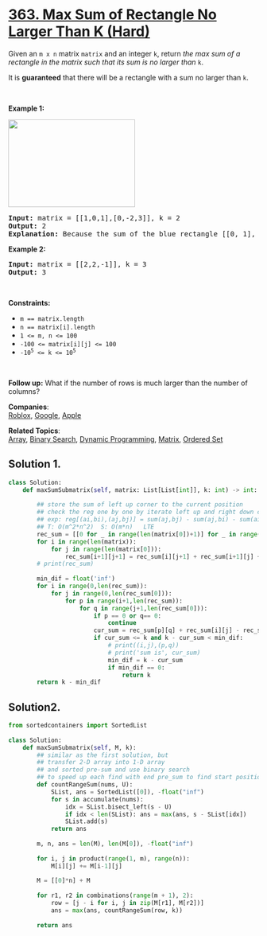 # [363. Max Sum of Rectangle No Larger Than K (Hard)](https://leetcode.com/problems/max-sum-of-rectangle-no-larger-than-k/)

<p>Given an <code>m x n</code> matrix <code>matrix</code> and an integer <code>k</code>, return <em>the max sum of a rectangle in the matrix such that its sum is no larger than</em> <code>k</code>.</p>

<p>It is <strong>guaranteed</strong> that there will be a rectangle with a sum no larger than <code>k</code>.</p>

<p>&nbsp;</p>
<p><strong>Example 1:</strong></p>
<img alt="" src="https://assets.leetcode.com/uploads/2021/03/18/sum-grid.jpg" style="width: 255px; height: 176px;">
<pre><strong>Input:</strong> matrix = [[1,0,1],[0,-2,3]], k = 2
<strong>Output:</strong> 2
<strong>Explanation:</strong> Because the sum of the blue rectangle [[0, 1], [-2, 3]] is 2, and 2 is the max number no larger than k (k = 2).
</pre>

<p><strong>Example 2:</strong></p>

<pre><strong>Input:</strong> matrix = [[2,2,-1]], k = 3
<strong>Output:</strong> 3
</pre>

<p>&nbsp;</p>
<p><strong>Constraints:</strong></p>

<ul>
	<li><code>m == matrix.length</code></li>
	<li><code>n == matrix[i].length</code></li>
	<li><code>1 &lt;= m, n &lt;= 100</code></li>
	<li><code>-100 &lt;= matrix[i][j] &lt;= 100</code></li>
	<li><code>-10<sup>5</sup> &lt;= k &lt;= 10<sup>5</sup></code></li>
</ul>

<p>&nbsp;</p>
<p><strong>Follow up:</strong> What if the number of rows is much larger than the number of columns?</p>


**Companies**:  
[Roblox](https://leetcode.com/company/roblox), [Google](https://leetcode.com/company/google), [Apple](https://leetcode.com/company/apple)

**Related Topics**:  
[Array](https://leetcode.com/tag/array/), [Binary Search](https://leetcode.com/tag/binary-search/), [Dynamic Programming](https://leetcode.com/tag/dynamic-programming/), [Matrix](https://leetcode.com/tag/matrix/), [Ordered Set](https://leetcode.com/tag/ordered-set/)

## Solution 1.

```python
class Solution:
    def maxSumSubmatrix(self, matrix: List[List[int]], k: int) -> int:
        
        ## store the sum of left up corner to the current position
        ## check the reg one by one by iterate left up and right down corner
        ## exp: reg[(ai,bi),(aj,bj)] = sum(aj,bj) - sum(aj,bi) - sum(ai,bj) + sum(ai,bi)
        ## T: O(m^2*n^2)  S: O(m*n)   LTE
        rec_sum = [[0 for _ in range(len(matrix[0])+1)] for _ in range(len(matrix)+1)]
        for i in range(len(matrix)):
            for j in range(len(matrix[0])):
                rec_sum[i+1][j+1] = rec_sum[i][j+1] + rec_sum[i+1][j] + matrix[i][j] - rec_sum[i][j]
        # print(rec_sum)
        
        min_dif = float('inf')
        for i in range(0,len(rec_sum)):
            for j in range(0,len(rec_sum[0])):
                for p in range(i+1,len(rec_sum)):
                    for q in range(j+1,len(rec_sum[0])):
                        if p == 0 or q== 0:
                            continue
                        cur_sum = rec_sum[p][q] + rec_sum[i][j] - rec_sum[p][j] - rec_sum[i][q]
                        if cur_sum <= k and k - cur_sum < min_dif:
                            # print((i,j),(p,q))
                            # print('sum is', cur_sum)
                            min_dif = k - cur_sum
                            if min_dif == 0:
                                return k
        return k - min_dif
```

## Solution2.
```python
from sortedcontainers import SortedList
    
class Solution:
    def maxSumSubmatrix(self, M, k):
        ## similar as the first solution, but 
        ## transfer 2-D array into 1-D array
        ## and sorted pre-sum and use binary search
        ## to speed up each find with end pre_sum to find start position
        def countRangeSum(nums, U):
            SList, ans = SortedList([0]), -float("inf")
            for s in accumulate(nums):
                idx = SList.bisect_left(s - U) 
                if idx < len(SList): ans = max(ans, s - SList[idx])        
                SList.add(s)
            return ans
        
        m, n, ans = len(M), len(M[0]), -float("inf")
        
        for i, j in product(range(1, m), range(n)):
            M[i][j] += M[i-1][j]
                
        M = [[0]*n] + M
        
        for r1, r2 in combinations(range(m + 1), 2):
            row = [j - i for i, j in zip(M[r1], M[r2])]
            ans = max(ans, countRangeSum(row, k))
            
        return ans
```
